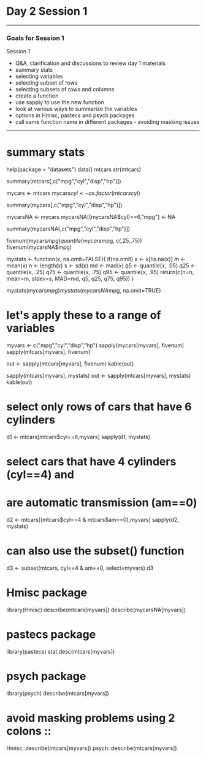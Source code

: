 
# Day 2 Session 1
---

### Goals for Session 1

Session 1
* Q&A, clarification and discussions to review day 1 materials
* summary stats
* selecting variables
* selecting subset of rows
* selecting subsets of rows and columns
* create a function
* use sapply to use the new function
* look at various ways to summarize the variables
* options in Hmisc, pastecs and psych packages
* call same function name in different packages - avoiding masking issues

---

# summary stats

help(package = "datasets")
data()
mtcars
str(mtcars)

summary(mtcars[,c("mpg","cyl","disp","hp")])

mycars <- mtcars
mycars$cyl <- as.factor(mtcars$cyl)

summary(mycars[,c("mpg","cyl","disp","hp")])

mycarsNA <- mycars
mycarsNA[(mycarsNA$cyl)==6,"mpg"] <- NA

summary(mycarsNA[,c("mpg","cyl","disp","hp")])

fivenum(mycars$mpg)
quantile(mycars$mpg, c(.25,.75))
fivenum(mycarsNA$mpg)

mystats <- function(x, na.omit=FALSE){
  if(na.omit)
    x <- x[!is.na(x)]
  m <- mean(x)
  n <- length(x)
  s <- sd(x)
  md <- mad(x)
  q5 <- quantile(x, .05)
  q25 <- quantile(x, .25)
  q75 <- quantile(x, .75)
  q95 <- quantile(x, .95)
  return(c(n=n, mean=m, stdev=s, MAD=md, 
           q5, q25, 
           q75, q95))
}

mystats(mycars$mpg)
mystats(mycarsNA$mpg, na.omit=TRUE)

# let's apply these to a range of variables

myvars <- c("mpg","cyl","disp","hp")
sapply(mycars[myvars], fivenum)
sapply(mtcars[myvars], fivenum)

out <- sapply(mtcars[myvars], fivenum)
kable(out)

sapply(mtcars[myvars], mystats)
out <- sapply(mtcars[myvars], mystats)
kable(out)

# select only rows of cars that have 6 cylinders
d1 <- mtcars[mtcars$cyl==6,myvars]
sapply(d1, mystats)

# select cars that have 4 cylinders (cyl==4) and 
# are automatic transmission (am==0)
d2 <- mtcars[(mtcars$cyl==4 & mtcars$am==0),myvars]
sapply(d2, mystats)

# can also use the subset() function
d3 <- subset(mtcars, cyl==4 & am==0, select=myvars)
d3

# Hmisc package
library(Hmisc)
describe(mtcars[myvars])
describe(mycarsNA[myvars])

# pastecs package
library(pastecs)
stat.desc(mtcars[myvars])

# psych package
library(psych)
describe(mtcars[myvars])

# avoid masking problems using 2 colons ::
Hmisc::describe(mtcars[myvars])
psych::describe(mtcars[myvars])


